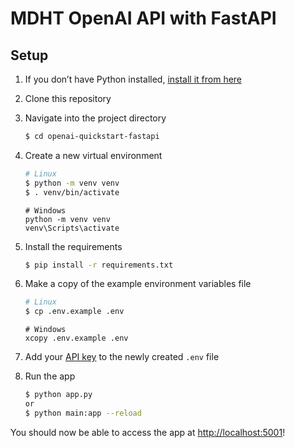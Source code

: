 # MDHT OpenAI API with FastAPI


## Setup

1. If you don’t have Python installed, [install it from here](https://www.python.org/downloads/)

2. Clone this repository

3. Navigate into the project directory

   ```bash
   $ cd openai-quickstart-fastapi
   ```

4. Create a new virtual environment

   ```bash
   # Linux
   $ python -m venv venv
   $ . venv/bin/activate
   ```

   ```shell
   # Windows
   python -m venv venv
   venv\Scripts\activate
   ```

5. Install the requirements

   ```bash
   $ pip install -r requirements.txt
   ```

6. Make a copy of the example environment variables file

   ```bash
   # Linux
   $ cp .env.example .env
   ```

   ```shell
   # Windows
   xcopy .env.example .env
   ```

7. Add your [API key](https://beta.openai.com/account/api-keys) to the newly created `.env` file

8. Run the app

   ```bash
   $ python app.py
   or
   $ python main:app --reload
   ```
You should now be able to access the app at [http://localhost:5001](http://localhost:5001)! 

